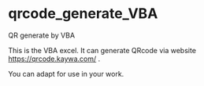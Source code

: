 # qrcode_generate_VBA
QR generate by VBA 

This is the VBA excel. It can generate QRcode via website https://qrcode.kaywa.com/ .

You can adapt for use in your work.
